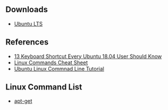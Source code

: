 ## Downloads
<ul>
  <li><a href="https://ubuntu.com/download/desktop">Ubuntu LTS</a></li>
</ul>

## References
<ul>
  <li><a href="https://itsfoss.com/ubuntu-shortcuts/">13 Keyboard Shortcut Every Ubuntu 18.04 User Should Know</a></li>
  <li><a href="https://phoenixnap.com/kb/linux-commands-cheat-sheet">Linux Commands Cheat Sheet</a></li>
  <li><a href="https://ubuntu.com/tutorials/command-line-for-beginners#1-overview">Ubuntu Linux Commnad Line Tutorial</a></li>
</ul>

## Linux Command List
<ul>
  <li><a href="https://itsfoss.com/apt-get-linux-guide/">apt-get</a></li>
</ul>
